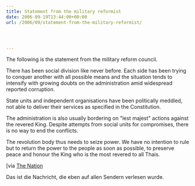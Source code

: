 ```yaml
---
title: Statement from the military reformist
date: 2006-09-19T13:44:00+00:00
url: /2006/09/statement-from-the-military-reformist/




---
```

The following is the statement from the military reform council.

There has been social division like never before. Each side has been trying to conquer another with all possible means and the situation tends to intensify with growing doubts on the administration amid widespread reported corruption.

State units and independent organisations have been politically meddled, not able to deliver their services as specified in the Constitution.

The administration is also usually bordering on "lest majest" actions against the revered King. Despite attempts from social units for compromises, there is no way to end the conflicts.

The revolution body thus needs to seize power. We have no intention to rule but to return the power to the people as soon as possible, to preserve peace and honour the King who is the most revered to all Thais.

[via [The Nation][1]

Das ist die Nachricht, die eben auf allen Sendern verlesen wurde.

 [1]: http://www.nationmultimedia.com/2006/09/20/headlines/headlines_30014072.php
